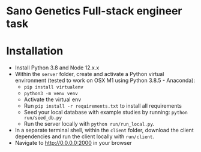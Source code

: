 # Sano Genetics Full-stack engineer task

# Installation

- Install Python 3.8 and Node 12.x.x
- Within the `server` folder, create and activate a Python virtual environment (tested to work on OSX M1 using Python 3.8.5 - Anaconda):
  - `pip install virtualenv`
  - `python3 -m venv venv`
  - Activate the virtual env
  - Run `pip install -r requirements.txt` to install all requirements
  - Seed your local database with example studies by running: `python run/seed_db.py`
  - Run the server locally with `python run/run_local.py`.
- In a separate terminal shell, within the `client` folder, download the client dependencies and run the client locally with `run/client`.
- Navigate to http://0.0.0.0:2000 in your browser
